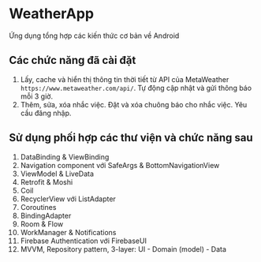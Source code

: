 # WeatherApp
Ứng dụng tổng hợp các kiến thức cơ bản về Android

## Các chức năng đã cài đặt
1. Lấy, cache và hiển thị thông tin thời tiết từ API của MetaWeather `https://www.metaweather.com/api/`. Tự động cập nhật và gửi thông báo mỗi 3 giờ.
2. Thêm, sửa, xóa nhắc việc. Đặt và xóa chuông báo cho nhắc việc. Yêu cầu đăng nhập.

## Sử dụng phối hợp các thư viện và chức năng sau
1. DataBinding & ViewBinding
2. Navigation component với SafeArgs & BottomNavigationView
3. ViewModel & LiveData
4. Retrofit & Moshi
5. Coil
6. RecyclerView với ListAdapter
7. Coroutines
8. BindingAdapter
9. Room & Flow
10. WorkManager & Notifications
11. Firebase Authentication với FirebaseUI
12. MVVM, Repository pattern, 3-layer: UI - Domain (model) - Data
